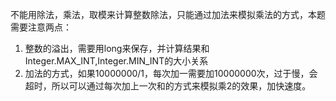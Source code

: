 不能用除法，乘法，取模来计算整数除法，只能通过加法来模拟乘法的方式，本题需要注意两点：  
1. 整数的溢出，需要用long来保存，并计算结果和Integer.MAX_INT,Integer.MIN_INT的大小关系
2. 加法的方式，如果10000000/1，每次加一需要加10000000次，过于慢，会超时，所以可以通过每次加上一次和的方式来模拟乘2的效果，加快速度。